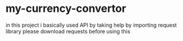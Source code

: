 # my-currency-convertor
in this project i basically used API by taking help by importing request library
please download requests before using this
